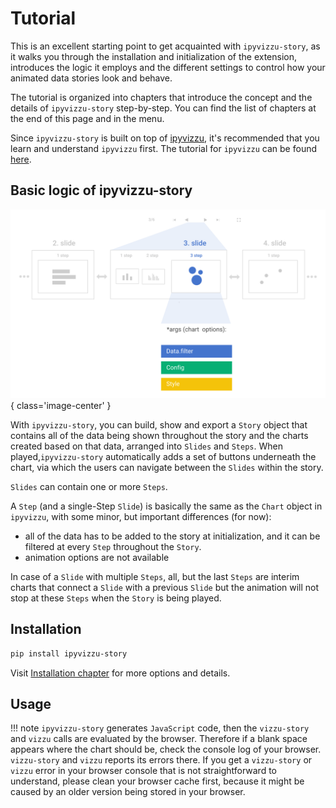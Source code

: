 # Tutorial

This is an excellent starting point to get acquainted with `ipyvizzu-story`, as
it walks you through the installation and initialization of the extension,
introduces the logic it employs and the different settings to control how your
animated data stories look and behave.

The tutorial is organized into chapters that introduce the concept and the
details of `ipyvizzu-story` step-by-step. You can find the list of chapters at
the end of this page and in the menu.

Since `ipyvizzu-story` is built on top of
[ipyvizzu](https://github.com/vizzuhq/ipyvizzu), it's recommended that you learn
and understand `ipyvizzu` first. The tutorial for `ipyvizzu` can be found
[here](https://ipyvizzu.vizzuhq.com/latest/tutorial/).

## Basic logic of ipyvizzu-story

![Vizzu](../assets/api-overview.svg){ class='image-center' }

With `ipyvizzu-story`, you can build, show and export a `Story` object that
contains all of the data being shown throughout the story and the charts created
based on that data, arranged into `Slides` and `Steps`. When
played,`ipyvizzu-story` automatically adds a set of buttons underneath the
chart, via which the users can navigate between the `Slides` within the story.

`Slides` can contain one or more `Steps`.

A `Step` (and a single-Step `Slide`) is basically the same as the `Chart` object
in `ipyvizzu`, with some minor, but important differences (for now):

- all of the data has to be added to the story at initialization, and it can be
  filtered at every `Step` throughout the `Story`.
- animation options are not available

In case of a `Slide` with multiple `Steps`, all, but the last `Steps` are
interim charts that connect a `Slide` with a previous `Slide` but the animation
will not stop at these `Steps` when the `Story` is being played.

## Installation

```sh
pip install ipyvizzu-story
```

Visit [Installation chapter](../installation.md) for more options and details.

## Usage

!!! note
    `ipyvizzu-story` generates `JavaScript` code, then the `vizzu-story` and
    `vizzu` calls are evaluated by the browser. Therefore if a blank space
    appears where the chart should be, check the console log of your browser.
    `vizzu-story` and `vizzu` reports its errors there. If you get a
    `vizzu-story` or `vizzu` error in your browser console that is not
    straightforward to understand, please clean your browser cache first,
    because it might be caused by an older version being stored in your browser.
